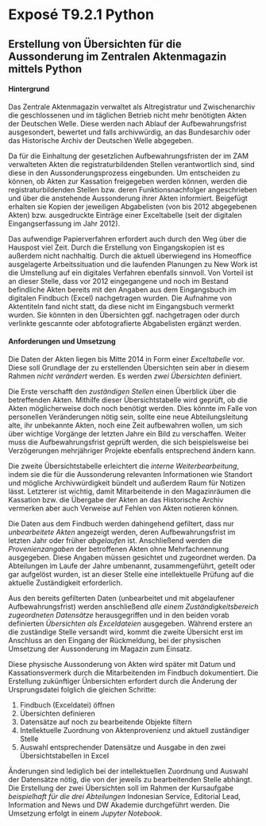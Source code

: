 # Exposé T9.2.1 Python

## Erstellung von Übersichten für die Aussonderung im Zentralen Aktenmagazin mittels Python

#### Hintergrund
Das Zentrale Aktenmagazin verwaltet als Altregistratur und Zwischenarchiv die geschlossenen und im täglichen Betrieb nicht mehr benötigten Akten der Deutschen Welle. Diese werden nach Ablauf der Aufbewahrungsfrist ausgesondert, bewertet und falls archivwürdig, an das Bundesarchiv oder das Historische Archiv der Deutschen Welle abgegeben.

Da für die Einhaltung der gesetzlichen Aufbewahrungsfristen der im ZAM verwalteten Akten die registraturbildenden Stellen verantwortlich sind, sind diese in den Aussonderungsprozess eingebunden. Um entscheiden zu können, ob Akten zur Kassation freigegeben werden können, werden die registraturbildenden Stellen bzw. deren Funktionsnachfolger angeschrieben und über die anstehende Aussonderung ihrer Akten informiert. Beigefügt erhalten sie Kopien der jeweiligen Abgabelisten (von bis 2012 abgegebenen Akten) bzw. ausgedruckte Einträge einer Exceltabelle (seit der digitalen Eingangserfassung im Jahr 2012).

Das aufwendige Papierverfahren erfordert auch durch den Weg über die Hauspost viel Zeit. Durch die Erstellung von Eingangskopien ist es außerdem nicht nachhaltig. Durch die aktuell überwiegend ins Homeoffice ausgelagerte Arbeitssituation und die laufenden Planungen zu New Work ist die Umstellung auf ein digitales Verfahren ebenfalls sinnvoll. Von Vorteil ist an dieser Stelle, dass vor 2012 eingegangene und noch im Bestand befindliche Akten bereits mit den Angaben aus dem Eingangsbuch im digitalen Findbuch (Excel) nachgetragen wurden. Die Aufnahme von Aktentiteln fand nicht statt, da diese nicht im Eingangsbuch vermerkt wurden. Sie könnten in den Übersichten ggf. nachgetragen oder durch verlinkte gescannte oder abfotografierte Abgabelisten ergänzt werden.

#### Anforderungen und Umsetzung
Die Daten der Akten liegen bis Mitte 2014 in Form einer _Exceltabelle_ vor. Diese soll Grundlage der zu erstellenden Übersichten sein aber in diesem Rahmen _nicht verändert_ werden. Es werden _zwei Übersichten_ definiert.

Die Erste verschafft den _zuständigen Stellen_ einen Überblick über die betreffenden Akten. Mithilfe dieser Übersichtstabelle wird geprüft, ob die Akten möglicherweise doch noch benötigt werden. Dies könnte im Falle von personellen Veränderungen nötig sein, sollte eine neue Abteilungsleitung alte, ihr unbekannte Akten, noch eine Zeit aufbewahren wollen, um sich über wichtige Vorgänge der letzten Jahre ein Bild zu verschaffen. Weiter muss die Aufbewahrungsfrist geprüft werden, die sich beispielsweise bei Verzögerungen mehrjähriger Projekte ebenfalls entsprechend ändern kann.

Die zweite Übersichtstabelle erleichtert die _interne Weiterbearbeitung_, indem sie die für die Aussonderung relevanten Informationen wie Standort und mögliche Archivwürdigkeit bündelt und außerdem Raum für Notizen lässt. Letzterer ist wichtig, damit Mitarbeitende in den Magazinräumen die Kassation bzw. die Übergabe der Akten an das Historische Archiv vermerken aber auch  Verweise auf Fehlen von Akten notieren können.

Die Daten aus dem Findbuch werden dahingehend gefiltert, dass nur _unbearbeitete Akten_ angezeigt werden, deren Aufbewahrungsfrist im letzten Jahr oder früher _abgelaufen_ ist. Anschließend werden die _Provenienzangaben_ der betroffenen Akten ohne Mehrfachnennung ausgegeben. Diese Angaben müssen gesichtet und zugeordnet werden. Da Abteilungen im Laufe der Jahre umbenannt, zusammengeführt, geteilt oder gar aufgelöst wurden, ist an dieser Stelle eine intellektuelle Prüfung  auf die aktuelle Zuständigkeit erforderlich.

Aus den bereits gefilterten Daten (unbearbeitet und mit abgelaufener Aufbewahrungsfrist) werden anschließend _alle einem Zuständigkeitsbereich zugeordneten Datensätze_ herausgegriffen und in den beiden vorab definierten _Übersichten als Exceldateien_ ausgegeben. Während erstere an die zuständige Stelle versandt wird, kommt die zweite Übersicht erst im Anschluss an den Eingang der Rückmeldung, bei der physischen Umsetzung der Aussonderung im Magazin zum Einsatz.

Diese physische Aussonderung von Akten wird später mit Datum und Kassationsvermerk durch die Mitarbeitenden im Findbuch dokumentiert. Die Erstellung zukünftiger Ünbersichten erfordert durch die Änderung der Ursprungsdatei folglich die gleichen Schritte:
1. Findbuch (Exceldatei) öffnen
2. Übersichten definieren
3. Datensätze auf noch zu bearbeitende Objekte filtern
4. Intellektuelle Zuordnung von Aktenprovenienz und aktuell zuständiger Stelle
5. Auswahl entsprechender Datensätze und Ausgabe in den zwei Übersichtstabellen in Excel

Änderungen sind lediglich bei der intellektuellen Zuordnung und  Auswahl der Datensätze nötig, die von der jeweils zu bearbeitenden Stelle abhängt. Die Erstellung der zwei Übersichten soll im Rahmen der Kursaufgabe _beispielhaft für die drei Abteilungen_ Indonesian Service, Editorial Lead, Information and News und DW Akademie durchgeführt werden. Die Umsetzung erfolgt in einem _Jupyter Notebook_. 
